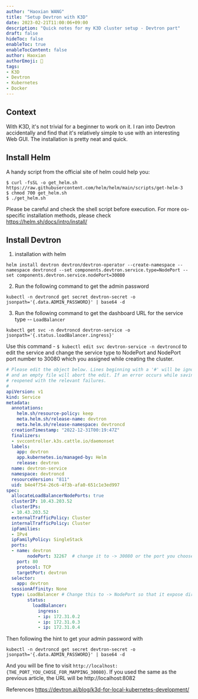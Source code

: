 ```yaml
---
author: "Haoxian WANG"
title: "Setup Devtron with K3D"
date: 2023-02-21T11:00:06+09:00
description: "Quick notes for my K3D cluster setup - Devtron part"
draft: false
hideToc: false
enableToc: true
enableTocContent: false
author: Haoxian
authorEmoji: 👻
tags: 
- K3D
- Devtron
- Kubernetes 
- Docker
---
```


## Context
With K3D, it's not trivial for a beginner to work on it. I ran into Devtron accidentally and find that it's relatively simple to use with an interesting Web GUI. The installation is pretty neat and quick. 

## Install Helm 
A handy script from the official site of helm could help you: 
```shell
$ curl -fsSL -o get_helm.sh https://raw.githubusercontent.com/helm/helm/main/scripts/get-helm-3
$ chmod 700 get_helm.sh
$ ./get_helm.sh
```
Please be careful and check the shell script before execution. 
For more os-specific installation methods, please check https://helm.sh/docs/intro/install/ 

## Install Devtron 

1. installation with helm
```shell
helm install devtron devtron/devtron-operator --create-namespace --namespace devtroncd --set components.devtron.service.type=NodePort --set components.devtron.service.nodePort=30080
```

2. Run the following command to get the admin password 
```shell
kubectl -n devtroncd get secret devtron-secret -o jsonpath='{.data.ADMIN_PASSWORD}' | base64 -d
```

3. Run the following command to get the dashboard URL for the service type -- `LoadBalancer` 
```shell
kubectl get svc -n devtroncd devtron-service -o jsonpath='{.status.loadBalancer.ingress}'
```
Use this command - `$ kubectl edit svc devtron-service -n devtroncd` to edit the service and change the service type to NodePort and NodePort port number to 30080 which you assigned while creating the cluster.
```YAML
# Please edit the object below. Lines beginning with a '#' will be ignored,
# and an empty file will abort the edit. If an error occurs while saving this file will be
# reopened with the relevant failures.
#
apiVersion: v1
kind: Service
metadata:
  annotations:
    helm.sh/resource-policy: keep
    meta.helm.sh/release-name: devtron
    meta.helm.sh/release-namespace: devtroncd
  creationTimestamp: "2022-12-31T00:19:47Z"
  finalizers:
  - svccontroller.k3s.cattle.io/daemonset
  labels:
    app: devtron
    app.kubernetes.io/managed-by: Helm
    release: devtron
  name: devtron-service
  namespace: devtroncd
  resourceVersion: "811"
  uid: b4e4f754-26c6-4f3b-afa0-651c1e3ed997
spec:
  allocateLoadBalancerNodePorts: true
  clusterIP: 10.43.203.52
  clusterIPs:
  - 10.43.203.52
  externalTrafficPolicy: Cluster
  internalTrafficPolicy: Cluster
  ipFamilies:
  - IPv4
  ipFamilyPolicy: SingleStack
  ports:
  - name: devtron
		nodePort: 32267  # change it to -> 30080 or the port you choose for devtron when creating the cluster 
    port: 80
    protocol: TCP
    targetPort: devtron
  selector:
    app: devtron
  sessionAffinity: None
  type: LoadBalancer # Change this to -> NodePort so that it expose directly to load balancer of k3d
		status:
		  loadBalancer:
		    ingress:
		    - ip: 172.31.0.2
		    - ip: 172.31.0.3
		    - ip: 172.31.0.4
```

Then following the hint to get your admin password with 
```shell
kubectl -n devtroncd get secret devtron-secret -o jsonpath='{.data.ADMIN_PASSWORD}' | base64 -d
``` 
And you will be fine to visit `http://localhost:{THE_PORT_YOU_CHOSE_FOR_MAPPING_30080}`. 
If you used the same as the previous article, the URL will be http://localhost:8082

References 
https://devtron.ai/blog/k3d-for-local-kubernetes-development/ 